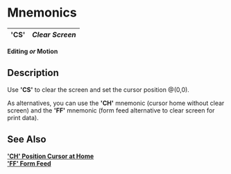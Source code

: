 # Mnemonics

**'CS'** |  **_Clear Screen_**  
---|---  
  
**Editing _or_ Motion**

##  Description

Use **'CS'** to clear the screen and set the cursor position @(0,0).

As alternatives, you can use the **'CH'** mnemonic (cursor home without clear screen) and the **'FF'** mnemonic (form feed alternative to clear screen for print data).

## See Also

**['CH' Position Cursor at Home](ch.md)  
['FF' Form Feed](ff.md)**
